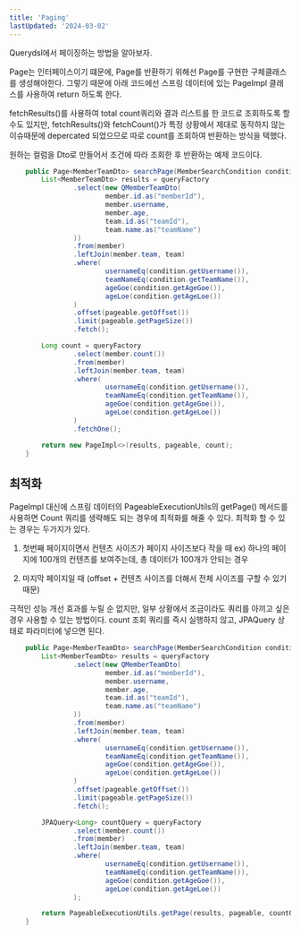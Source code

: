 ```yaml
---
title: 'Paging'
lastUpdated: '2024-03-02'
---
```


Querydsl에서 페이징하는 방법을 알아보자.

Page는 인터페이스이기 떄문에, Page를 반환하기 위해선 Page를 구현한 구체클래스를 생성해야한다. 그렇기 때문에 아래 코드에선 스프링 데이터에 있는 PageImpl 클래스를 사용하여 return 하도록 한다.

fetchResults()를 사용하여 total count쿼리와 결과 리스트를 한 코드로 조회하도록 할 수도 있지만, fetchResults()와 fetchCount()가 특정 상황에서 제대로 동작하지 않는 이슈때문에 depercated 되었으므로 따로 count를 조회하여 반환하는 방식을 택했다.  

원하는 컬럼을 Dto로 만들어서 조건에 따라 조회한 후 반환하는 예제 코드이다.

```java
    public Page<MemberTeamDto> searchPage(MemberSearchCondition condition, Pageable pageable) {
        List<MemberTeamDto> results = queryFactory
                .select(new QMemberTeamDto(
                        member.id.as("memberId"),
                        member.username,
                        member.age,
                        team.id.as("teamId"),
                        team.name.as("teamName")
                ))
                .from(member)
                .leftJoin(member.team, team)
                .where(
                        usernameEq(condition.getUsername()),
                        teamNameEq(condition.getTeamName()),
                        ageGoe(condition.getAgeGoe()),
                        ageLoe(condition.getAgeLoe())
                )
                .offset(pageable.getOffset())
                .limit(pageable.getPageSize())
                .fetch();

        Long count = queryFactory
                .select(member.count())
                .from(member)
                .leftJoin(member.team, team)
                .where(
                        usernameEq(condition.getUsername()),
                        teamNameEq(condition.getTeamName()),
                        ageGoe(condition.getAgeGoe()),
                        ageLoe(condition.getAgeLoe())
                )
                .fetchOne();

        return new PageImpl<>(results, pageable, count);
    }
```

## 최적화

PageImpl 대신에 스프링 데이터의 PageableExecutionUtils의 getPage() 메서드를 사용하면 Count 쿼리를 생략해도 되는 경우에 최적화를 해줄 수 있다. 최적화 할 수 있는 경우는 두가지가 있다.

1. 첫번째 페이지이면서 컨텐츠 사이즈가 페이지 사이즈보다 작을 때
    ex) 하나의 페이지에 100개의 컨텐츠를 보여주는데, 총 데이터가 100개가 안되는 경우

2. 마지막 페이지일 때 (offset + 컨텐츠 사이즈를 더해서 전체 사이즈를 구할 수 있기 때문)

극적인 성능 개선 효과를 누릴 순 없지만, 일부 상황에서 조금이라도 쿼리를 아끼고 싶은 경우 사용할 수 있는 방법이다. count 조회 쿼리를 즉시 실행하지 않고, JPAQuery 상태로 파라미터에 넣으면 된다.

```java
    public Page<MemberTeamDto> searchPage(MemberSearchCondition condition, Pageable pageable) {
        List<MemberTeamDto> results = queryFactory
                .select(new QMemberTeamDto(
                        member.id.as("memberId"),
                        member.username,
                        member.age,
                        team.id.as("teamId"),
                        team.name.as("teamName")
                ))
                .from(member)
                .leftJoin(member.team, team)
                .where(
                        usernameEq(condition.getUsername()),
                        teamNameEq(condition.getTeamName()),
                        ageGoe(condition.getAgeGoe()),
                        ageLoe(condition.getAgeLoe())
                )
                .offset(pageable.getOffset())
                .limit(pageable.getPageSize())
                .fetch();

        JPAQuery<Long> countQuery = queryFactory
                .select(member.count())
                .from(member)
                .leftJoin(member.team, team)
                .where(
                        usernameEq(condition.getUsername()),
                        teamNameEq(condition.getTeamName()),
                        ageGoe(condition.getAgeGoe()),
                        ageLoe(condition.getAgeLoe())
                );

        return PageableExecutionUtils.getPage(results, pageable, countQuery::fetchOne);
    }
```